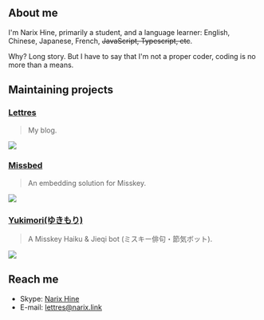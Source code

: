## About me

I'm Narix Hine, primarily a student, and a language learner: English, Chinese, Japanese, French, ~~JavaScript, Typescript, etc~~.

Why? Long story. But I have to say that I'm not a proper coder, coding is no more than a means.

## Maintaining projects

### [Lettres](https://lettres.narix.link)

> My blog.

![](https://camo.githubusercontent.com/54714a3a40e853e5471c8ea5df4e716efba033e60257427a5d1ed671c11709f7/68747470733a2f2f7374617469632e6e617269782e6c696e6b2f4c6574747265732f707265766965772e706e67)

### [Missbed](https://missbed,narix.link)

> An embedding solution for Misskey.

![](https://user-images.githubusercontent.com/127665924/250810639-1935d23f-e348-4b77-acf2-35de8b06706a.png)

### [Yukimori(ゆきもり)](https://yukimori.narix.link)

> A Misskey Haiku & Jieqi bot (ミスキー俳句・節気ボット).

![](https://missbed.narix.link/_next/image?url=https%3A%2F%2Fsubmarin.online%2Ffiles%2Fdf6ec48e-bb9f-49ab-9375-26a43e6fdacc&w=1920&q=75)

## Reach me

- Skype: [Narix Hine](https://join.skype.com/invite/psWFZkola5ac)
- E-mail: [lettres@narix.link](mailto:lettres@narix.link)
